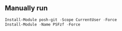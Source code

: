 ## Manually run

```powershell
Install-Module posh-git -Scope CurrentUser -Force
Install-Module -Name PSFzf -Force
```